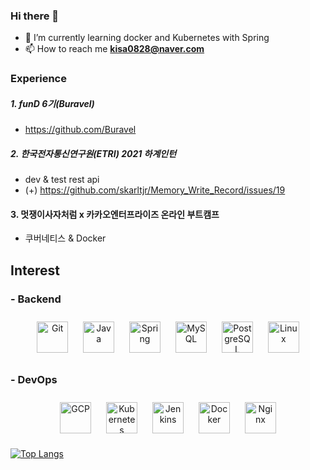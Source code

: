 ### Hi there 👋

<!--
**skarltjr/skarltjr** is a ✨ _special_ ✨ repository because its `README.md` (this file) appears on your GitHub profile.

Here are some ideas to get you started:

- 🔭 I’m currently working on ...
- 🌱 I’m currently learning ...
- 👯 I’m looking to collaborate on ...
- 🤔 I’m looking for help with ...
- 💬 Ask me about ...
- 📫 How to reach me: ...
- 😄 Pronouns: ...
- ⚡ Fun fact: ...
-->



- 🌱 I’m currently learning docker and Kubernetes with Spring  
- 📫 How to reach me **kisa0828@naver.com**  
### Experience
##### 1. funD 6기(Buravel)
  - https://github.com/Buravel
##### 2. 한국전자통신연구원(ETRI) 2021 하계인턴 
  - dev & test rest api 
  - (+) https://github.com/skarltjr/Memory_Write_Record/issues/19
#### 3. 멋쟁이사자처럼 x 카카오엔터프라이즈 온라인 부트캠프
  - 쿠버네티스 & Docker

## Interest

### - Backend  
<div align="center">  
<img style="margin: 10px" src="https://profilinator.rishav.dev/skills-assets/git-scm-icon.svg" alt="Git" height="50" />  
<img style="margin: 10px" src="https://profilinator.rishav.dev/skills-assets/java-original-wordmark.svg" alt="Java" height="50" />  
<img style="margin: 10px" src="https://profilinator.rishav.dev/skills-assets/springio-icon.svg" alt="Spring" height="50" />  
<img style="margin: 10px" src="https://profilinator.rishav.dev/skills-assets/mysql-original-wordmark.svg" alt="MySQL" height="50" />  
<img style="margin: 10px" src="https://profilinator.rishav.dev/skills-assets/postgresql-original-wordmark.svg" alt="PostgreSQL" height="50" />  
<img style="margin: 10px" src="https://profilinator.rishav.dev/skills-assets/linux-original.svg" alt="Linux" height="50" />  
</div>

</td><td valign="top" width="50%">



### - DevOps  
<div align="center">  
<img style="margin: 10px" src="https://profilinator.rishav.dev/skills-assets/google_cloud-icon.svg" alt="GCP" height="50" />  
<img style="margin: 10px" src="https://profilinator.rishav.dev/skills-assets/kubernetes-icon.svg" alt="Kubernetes" height="50" />  
<img style="margin: 10px" src="https://profilinator.rishav.dev/skills-assets/jenkins-icon.svg" alt="Jenkins" height="50" />  
<img style="margin: 10px" src="https://profilinator.rishav.dev/skills-assets/docker-original-wordmark.svg" alt="Docker" height="50" />  
<img style="margin: 10px" src="https://profilinator.rishav.dev/skills-assets/nginx-original.svg" alt="Nginx" height="50" />  
</div>

</td></tr>



[![Top Langs](https://github-readme-stats.vercel.app/api/top-langs/?username=skarltjr)](https://github.com/anuraghazra/github-readme-stats)


